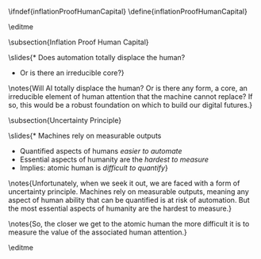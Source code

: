 \ifndef{inflationProofHumanCapital}
\define{inflationProofHumanCapital}

\editme

\subsection{Inflation Proof Human Capital}

\slides{* Does automation totally displace the human?
* Or is there an irreducible core?}

\notes{Will AI totally displace the human? Or is there any form, a core, an irreducible element of human attention that the machine cannot replace? If so, this would be a robust foundation on which to build our digital futures.}

\subsection{Uncertainty Principle}

\slides{* Machines rely on measurable outputs
  * Quantified aspects of humans *easier to automate*
  * Essential aspects of humanity are the *hardest to measure*
* Implies: atomic human is *difficult to quantify*}

\notes{Unfortunately, when we seek it out, we are faced with a form of uncertainty principle. Machines rely on measurable outputs, meaning any aspect of human ability that can be quantified is at risk of automation. But the most essential aspects of humanity are the hardest to measure.}

\notes{So, the closer we get to the atomic human the more difficult it is to measure the value of the associated human attention.}

\editme
